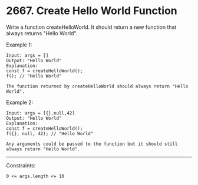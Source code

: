 # 2667. Create Hello World Function

Write a function createHelloWorld. It should return a new function that always returns "Hello World".

Example 1:

```
Input: args = []
Output: "Hello World"
Explanation:
const f = createHelloWorld();
f(); // "Hello World"

The function returned by createHelloWorld should always return "Hello World".
```

Example 2:

```
Input: args = [{},null,42]
Output: "Hello World"
Explanation:
const f = createHelloWorld();
f({}, null, 42); // "Hello World"

Any arguments could be passed to the function but it should still always return "Hello World".
```

<hr/>

Constraints:

    0 <= args.length <= 10
